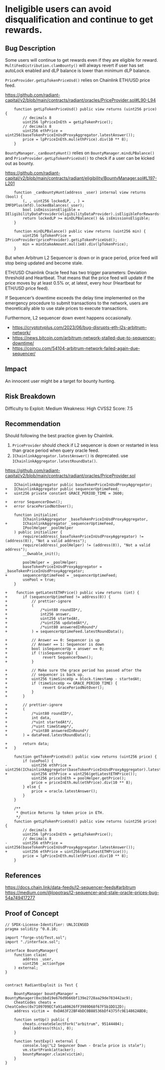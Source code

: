 # Ineligible users can avoid disqualification and continue to get rewards.

## Bug Description
Some users will continue to get rewards even if they are eligible for reward. `MultiFeeDistribution.clamBounty()` will always revert if user has set autoLock enabled and dLP balance is lower than minimum dLP balance. 

`PriceProvider.getLpTokenPriceUsd()` relies on Chainlink ETH/USD price feed.

https://github.com/radiant-capital/v2/blob/main/contracts/radiant/oracles/PriceProvider.sol#L90-L94
```solidity
	function getLpTokenPriceUsd() public view returns (uint256 price) {
		// decimals 8
		uint256 lpPriceInEth = getLpTokenPrice();
		// decimals 8
		uint256 ethPrice = uint256(baseTokenPriceInUsdProxyAggregator.latestAnswer());
		price = lpPriceInEth.mul(ethPrice).div(10 ** 8);
	}
```

`BountyManager._canBountyHunt()` relies on `BountyManager.mindLPBalance()` and `PriceProvider.getLpTokenPriceUsd()` to check if a user can be kicked out as bounty.

https://github.com/radiant-capital/v2/blob/main/contracts/radiant/eligibility/BountyManager.sol#L197-L201
```solidity
	function _canBountyHunt(address _user) internal view returns (bool) {
		(, , uint256 lockedLP, , ) = IMFDPlus(mfd).lockedBalances(_user);
		bool isEmissionsEligible = IEligibilityDataProvider(eligibilityDataProvider).isEligibleForRewards(_user);
		return lockedLP >= minDLPBalance() && isEmissionsEligible;
	}

	function minDLPBalance() public view returns (uint256 min) {
		uint256 lpTokenPrice = IPriceProvider(priceProvider).getLpTokenPriceUsd();
		min = minStakeAmount.mul(1e8).div(lpTokenPrice);
	}
```
But when Arbitrum L2 Sequencer is down or in grace period, price feed will stop being updated and become stale.

ETH/USD Chainlink Oracle feed has two trigger parameters: Deviation threshold and Heartbeat. That means that the price feed will update if the price moves by at least 0.5% or, at latest, every hour (Heartbeat for ETH/USD price feed).

If Sequencer’s downtime exceeds the delay time implemented on the emergency procedure to submit transactions to the network, users are theoretically able to use stale prices to execute transactions.

Furthermore, L2 sequencer down event happens occasionally.
- https://cryptotvplus.com/2023/06/bug-disrupts-eth-l2s-arbitrum-network/
- https://news.bitcoin.com/arbitrum-network-stalled-due-to-sequencer-downtime/
- https://coincu.com/54104-arbitrum-network-failed-again-due-sequencer/

## Impact
An innocent user might be a target for bounty hunting.


## Risk Breakdown
Difficulty to Exploit: Medium
Weakness: High
CVSS2 Score: 7.5

## Recommendation
Should following the best practice given by Chainlink.
1) `PriceProvider` should check if L2 sequencer is down or restarted in less than grace period when query oracle feed.
2) `IChainlinkAggregator.latestAnswer()` is deprecated. use `IChainlinkAggregator.latestRoundData()`.

https://github.com/radiant-capital/v2/blob/main/contracts/radiant/oracles/PriceProvider.sol

```solidity
	IChainlinkAggregator public baseTokenPriceInUsdProxyAggregator;
+	IChainlinkAggregator public sequencerUptimeFeed;
+   uint256 private constant GRACE_PERIOD_TIME = 3600;

+   error SequencerDown();
+   error GracePeriodNotOver();

	function initialize(
		IChainlinkAggregator _baseTokenPriceInUsdProxyAggregator,
+       IChainlinkAggregator _sequencerUptimeFeed,
		IPoolHelper _poolHelper
	) public initializer {
		require(address(_baseTokenPriceInUsdProxyAggregator) != (address(0)), "Not a valid address");
		require(address(_poolHelper) != (address(0)), "Not a valid address");
		__Ownable_init();

		poolHelper = _poolHelper;
		baseTokenPriceInUsdProxyAggregator = _baseTokenPriceInUsdProxyAggregator;
+		sequencerUptimeFeed = _sequencerUptimeFeed;
		usePool = true;
	}

+    function getLatestETHPrice() public view returns (int) {
+       if (sequencerUptimeFeed != address(0)) {
+			// prettier-ignore
+        	(
+           	/*uint80 roundID*/,
+	           	int256 answer,
+   	    	uint256 startedAt,
+      		    /*uint256 updatedAt*/,
+            	/*uint80 answeredInRound*/
+        	) = sequencerUptimeFeed.latestRoundData();

+        	// Answer == 0: Sequencer is up
+        	// Answer == 1: Sequencer is down
+        	bool isSequencerUp = answer == 0;
+        	if (!isSequencerUp) {
+           	 revert SequencerDown();
+        	}

+        	// Make sure the grace period has passed after the
+        	// sequencer is back up.
+        	uint256 timeSinceUp = block.timestamp - startedAt;
+        	if (timeSinceUp <= GRACE_PERIOD_TIME) {
+           	 revert GracePeriodNotOver();
+        	}
+		}

+       // prettier-ignore
+       (
+           /*uint80 roundID*/,
+           int data,
+           /*uint startedAt*/,
+           /*uint timeStamp*/,
+           /*uint80 answeredInRound*/
+       ) = dataFeed.latestRoundData();

+       return data;
+   }

	function getTokenPriceUsd() public view returns (uint256 price) {
		if (usePool) {
-			uint256 ethPrice = uint256(IChainlinkAggregator(baseTokenPriceInUsdProxyAggregator).latestAnswer());
+			uint256 ethPrice = uint256(getLatestETHPrice());
			uint256 priceInEth = poolHelper.getPrice();
			price = priceInEth.mul(ethPrice).div(10 ** 8);
		} else {
			price = oracle.latestAnswer();
		}
	}

	/**
	 * @notice Returns lp token price in ETH.
	 */
	function getLpTokenPriceUsd() public view returns (uint256 price) {
		// decimals 8
		uint256 lpPriceInEth = getLpTokenPrice();
		// decimals 8
-		uint256 ethPrice = uint256(baseTokenPriceInUsdProxyAggregator.latestAnswer());
+		uint256 ethPrice = uint256(getLatestETHPrice());
		price = lpPriceInEth.mul(ethPrice).div(10 ** 8);
	}

```
## References
https://docs.chain.link/data-feeds/l2-sequencer-feeds#arbitrum
https://medium.com/@lopotras/l2-sequencer-and-stale-oracle-prices-bug-54a749417277

## Proof of Concept
```solidity
// SPDX-License-Identifier: UNLICENSED
pragma solidity ^0.8.10;

import "forge-std/Test.sol";
import "./interface.sol";

interface BountyManager{
	function claim(
		address _user,
		uint256 _actionType
	) external;
}


contract RadiantExploit is Test {

    BountyManager bountyManager = BountyManager(0xcbbd19e676d9b66bf139e2728aa29de783442ac9);
    CheatCodes cheats = CheatCodes(0x7109709ECfa91a80626fF3989D68f67F5b1DD12D);
    address victim =  0xDA63F22BF4bDC0B88536bDf4375fc9E14862ABD8;

    function setUp() public {
        cheats.createSelectFork("arbitrum", 95144404);
        deal(address(this), 0);
    }

    function testExp() external {
        console.log("L2 Sequncer Down - Oracle price is stale");
        vm.startPrank(attacker);
        bountyManager.claim(victim);        
    }
}
```